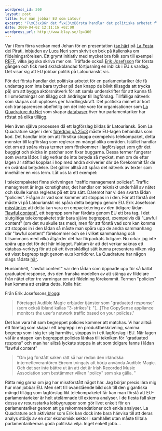 ```yaml
--- 
wordpress_id: 360
layout: post
title: Hur man jobbar EU som Latour
excerpt: "F\xC3\xB6r det f\xC3\xB6rsta handlar det politiska arbetet f\xC3\xB6r en parlamentariker (de f\xC3\xA5 undantag som inte bara trycker p\xC3\xA5 den knapp de blivit tillsagda att trycka p\xC3\xA5) om att bygga akt\xC3\xB6rsn\xC3\xA4tverk f\xC3\xB6r att samla underskrifter f\xC3\xB6r att kunna f\xC3\xA5 till omr\xC3\xB6stningar om till\xC3\xA4gg och \xC3\xA4ndringar till lagf\xC3\xB6rslag. Tillf\xC3\xA4lliga n\xC3\xA4tverk som skapas och uppl\xC3\xB6ses ger handlingskraft. Men \xC3\xA4ven sj\xC3\xA4lva processen d\xC3\xA5 ett lagf\xC3\xB6rslag bildas \xC3\xA4r Latouriansk. Som La Quadrature s\xC3\xA4ger i ders f\xC3\xB6redrag p\xC3\xA5 25c3 m\xC3\xA5ste EU-lagen behandlas som kod."
date: 2009-04-02 12:11:16 +02:00
wordpress_url: http://www.blay.se/?p=360
---
```

Var i Rom förra veckan med Johan för en presentation (<a href="http://prezi.com/19950/">se här</a>) på <a href="http://www.google.se/search?q=la+festa+dei+pirati+magnus">La Festa dei Pirati</a>, inbjuden av <a href="http://www.google.se/search?q=luca+neri">Luca Neri</a> som skrivit en bok på italienska om fildelningsrörelsen. Ett grymt initiativ med mycket bra folk som till exempel <a href="http://www.romaeuropa.org/">REFF</a>, vilka jag ska skriva mer om. Träffade också <a href="erikjosefsson.eu">Erik Josefsson</a> för första gången och fick med skräckblandad förtjusning en inblick i EU:s vardag. Det visar sig att EU jobbar politik på Latourianskt vis.

För det första handlar det politiska arbetet för en parlamentariker (de få undantag som inte bara trycker på den knapp de blivit tillsagda att trycka på) om att bygga aktörsnätverk för att samla underskrifter för att kunna få till omröstningar om tillägg och ändringar till lagförslag. Tillfälliga nätverk som skapas och upplöses ger handlingskraft. Det politiska minnet är kort och transparensen obefintlig om det inte vore för organisationer som <a href="http://www.laquadrature.net/wiki/Political_Memory">La Quadrature du Net</a> som skapar <a href="http://www.laquadrature.net/wiki/Political_Memory">databaser</a> över hur parlamentariker har röstat på olika tillägg.

Men även själva processen då ett lagförslag bildas är Latouriansk. Som La Quadrature säger i ders <a href="http://www.laquadrature.net/en/ccc-berlin-25th-chaos-communication-congress-campaigning-telecoms-package">föredrag på 25c3</a> måste EU-lagen behandlas som kod. Det handlar inte om att försöka stoppa exempelvis telekompaket, detta monster till lagförslag som reglerar en mängd olika områden. Istället handlar det om att spåra vissa termer som förekommer i lagförslaget som gör det buggigt och skicka in patchar som fixar buggarna. Dessa termer fungerar som svarta lådor. I sig verkar de inte betyda så mycket, men om de efter lagen är stiftad kopplas i hop med andra skriverier där de förekommit får de en oväntad betydelse. Det gäller alltså att spåra det nätverk av texter som innehåller en viss term. Låt oss ta ett exempel:

I telekompaketet finns skrivningen "traffic management policies". Traffic managment är inga konstigheter, det handlar om tekniskt underhåll av nätet och skulle kunna regleras på ett bra sätt. Däremot har vi den svarta lådan "policies". Frågan är vad som kommer att stoppas in i den. För att förstå det måste vi på Latourianskt vis spåra detta begrepp genom EU. Erik Josefsson <a href="http://erikjosefsson.eu/blogg/2009/04/02/moerkas-traffic-management-policies-i-telekompaketet">misstänker</a> att detta kan vara en ompacketering av den tidigare lådan <a href="http://www.odsvall.se/blog/2008/11/riksdagsseminariet-om-telekompaketet/">"lawful content"</a>, ett begrepp som har färdats genom EU ett bra tag. I det slutgiltiga telekompaketet står bara själva begreppet, exempelvis då "Lawful content" (om det nu skulle tas med), men för att förstå vad som kan komma att stoppas in i den lådan så måste man spåra upp de andra sammanhang där "lawful content" förekommer och se i vilket sammanhang och tillsammans med vilka åtgärder det har förpackats tidigare. Nu orkar jag inte spåra upp det för det här inlägget. Faktum är att det verkar saknas ett databas-verktyg för att på ett överskådligt sätt kunna presentera vilken väg ett visst begrepp tagit genom eu:s korridorer. La Quadrature har någon slags rådata <a href="http://www.laquadrature.net/lawtracks/telecoms_package/">här</a>.

Hursomhelt, "lawful content" var den lådan som öppnade upp för så kallat graduated response, dvs den franska modellen av att stänga av fildelare från nätet efter tre varningar om att fildelning förekommit. Termen "policies" kan komma att ersätta detta. Kolla här:

Från Erik Josefssons<a href="http://erikjosefsson.eu/blogg/2009/04/02/moerkas-traffic-management-policies-i-telekompaketet"> blogg</a>:
<blockquote>Företaget Audible Magic erbjuder tjänster som "graduated response" (som också ibland kallas "3-strikes"):
"[...]The CopySense appliance monitors the user’s network traffic based on your policies."</blockquote>
Det kan vara hit som begreppet policies kommer att matchas. Vi har alltså ett företag som skapar ett begrepp i en produktbeskrivning, samma begrepp som i sig ter sig harmlöst, stoppas in i ett lagförslag i EU. När lagen väl är antagen kan begreppet policies länkas till tekniken för "graduated respons" och man har alltså lyckats stoppa in att som tidigare fanns i lådan "lawful content"
<blockquote>"Om jag förstått saken rätt så har redan den irländska internetleverantören Eircom tvingats att börja använda Audible Magic. Och det ser inte bättre ut än att det är Irish Recorded Music Association som bestämmer vilken "policy" som ska gälla. "</blockquote>
Rätta mig gärna om jag har missförstått något här. Jag börjar precis lära mig hur man jobbar EU. Men sett till ovanstående bild och till den gigantiska mängd tillägg som lagförslag likt telekompaketet får kan man förstå att EU-parlamentarieker är helt utelämnade till externa analyser. I de flesta fall sker dessa av resursstarka lobbygrupper som gör livet enkelt för en parlamentariker genom att ge rekommendationer och enkla analyser. La Quadrature och aktivister som Erik kan dock inte bara hänvisa till att deras analys stödjs av en stor ekonomisk sektor i samhället utan måste tilltala parlamentarikernas goda politiska vilja. Inget enkelt jobb...
